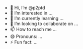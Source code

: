- 👋 Hi, I’m @p2ptd
- 👀 I’m interested in ...
- 🌱 I’m currently learning ...
- 💞️ I’m looking to collaborate on ...
- 📫 How to reach me ...
- 😄 Pronouns: ...
- ⚡ Fun fact: ...

<!---
p2ptd/p2ptd is a ✨ special ✨ repository because its `README.md` (this file) appears on your GitHub profile.
You can click the Preview link to take a look at your changes.
--->
